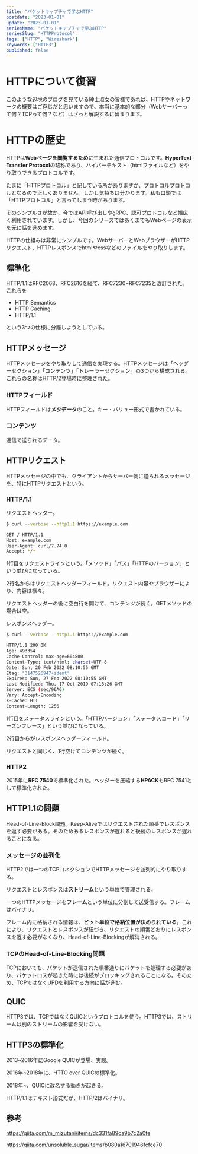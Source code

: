 ```yaml
---
title: "パケットキャプチャで学ぶHTTP"
postdate: "2023-01-01"
update: "2023-01-01"
seriesName: "パケットキャプチャで学ぶHTTP"
seriesSlug: "HTTPProtocol"
tags: ["HTTP", "Wireshark"]
keywords: ["HTTP3"]
published: false
---
```


# HTTPについて復習

このような辺境のブログを見ている紳士淑女の皆様であれば、HTTPやネットワークの概要はご存じだと思いますので、本当に基本的な部分（Webサーバーって何？TCPって何？など）はざっと解説するに留まります。

# HTTPの歴史

HTTPは**Webページを閲覧するため**に生まれた通信プロトコルです。**HyperText Transfer Protocol**の略称であり、ハイパーテキスト（htmlファイルなど）をやり取りできるプロトコルです。

<aside>

たまに「HTTPプロトコル」と記している所がありますが、プロトコルプロトコルとなるので正しくありません。しかし気持ちは分かります。私も口頭では「HTTPプロトコル」と言ってしまう時があります。

</aside>

そのシンプルさが故か、今ではAPI呼び出しやgRPC、認可プロトコルなど幅広く利用されています。しかし、今回のシリーズではあくまでもWebページの表示を元に話を進めます。

HTTPの仕組みは非常にシンプルです。WebサーバーとWebブラウザーがHTTPリクエスト、HTTPレスポンスでhtmlやcssなどのファイルをやり取りします。

## 標準化

HTTP/1.1はRFC2068、RFC2616を経て、RFC7230~RFC7235と改訂された。これらを

- HTTP Semantics
- HTTP Caching
- HTTP/1.1

という3つの仕様に分離しようとしている。

## HTTPメッセージ

HTTPメッセージをやり取りして通信を実現する。HTTPメッセージは「ヘッダーセクション」「コンテンツ」「トレーラーセクション」の3つから構成される。これらの名称はHTTP/2登場時に整理された。

### HTTPフィールド

HTTPフィールドは**メタデータ**のこと。キー・バリュー形式で書かれている。

### コンテンツ

通信で送られるデータ。

## HTTPリクエスト

HTTPメッセージの中でも、クライアントからサーバー側に送られるメッセージを、特にHTTPリクエストという。

### HTTP/1.1

リクエストヘッダー。

```bash
$ curl --verbose --http1.1 https://example.com

GET / HTTP/1.1
Host: example.com
User-Agent: curl/7.74.0
Accept: */*
```

1行目をリクエストラインという。「メソッド」「パス」「HTTPのバージョン」という並びになっている。

2行名からはリクエストヘッダーフィールド。リクエスト内容やブラウザーにより、内容は様々。

リクエストヘッダーの後に空白行を開けて、コンテンツが続く。GETメソッドの場合は空。

レスポンスヘッダー。


```bash
$ curl --verbose --http1.1 https://example.com

HTTP/1.1 200 OK
Age: 493354
Cache-Control: max-age=604800
Content-Type: text/html; charset=UTF-8
Date: Sun, 20 Feb 2022 08:10:55 GMT
Etag: "3147526947+ident"
Expires: Sun, 27 Feb 2022 08:10:55 GMT
Last-Modified: Thu, 17 Oct 2019 07:18:26 GMT
Server: ECS (sec/96A6)
Vary: Accept-Encoding
X-Cache: HIT
Content-Length: 1256
```

1行目をステータスラインという。「HTTPバージョン」「ステータスコード」「リーズンフレーズ」という並びになっている。

2行目からがレスポンスヘッダーフィールド。

リクエストと同じく、1行空けてコンテンツが続く。

### HTTP2

2015年に**RFC 7540**で標準化された。ヘッダーを圧縮する**HPACK**もRFC 7541として標準化された。

## HTTP1.1の問題

Head-of-Line-Block問題。Keep-Aliveではリクエストされた順番でレスポンスを返す必要がある。そのためあるレスポンスが遅れると後続のレスポンスが遅れることになる。

### メッセージの並列化

HTTP2では一つのTCPコネクションでHTTPメッセージを並列的にやり取りする。

リクエストとレスポンスは**ストリーム**という単位で管理される。

一つのHTTPメッセージを**フレーム**という単位に分割して送受信する。フレームはバイナリ。

フレーム内に格納される情報は、**ビット単位で格納位置が決められている**。これにより、リクエストとレスポンスが紐づき、リクエストの順番どおりにレスポンスを返す必要がなくなり、Head-of-Line-Blockingが解消される。

### TCPのHead-of-Line-Blocking問題

TCPにおいても、パケットが送信された順番通りにパケットを処理する必要があり、パケットロスが起きた時には後続がブロッキングされることになる。そのため、TCPではなくUPDを利用する方向に話が進む。


## QUIC

HTTP3では、TCPではなくQUICというプロトコルを使う。HTTP3では、ストリームは別のストリームの影響を受けない。

## HTTP3の標準化

2013~2016年にGoogle QUICが登場、実験。

2016年~2018年に、HTTO over QUICの標準化。

2018年~、QUICに改名する動きが起きる。


HTTP/1.1はテキスト形式だが、HTTP/2はバイナリ。



## 参考

[](https://gihyo.jp/admin/serial/01/http3/0001)

https://qiita.com/m_mizutani/items/dc331fa89ca9b7c2a0fe






https://qiita.com/unsoluble_sugar/items/b080a16701946fcfce70

